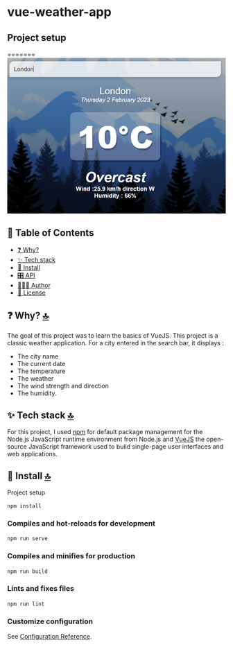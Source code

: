 # vue-weather-app

## Project setup
=======
![Demo](/src/assets/Demo.png)

## 📖 Table of Contents

- [❓ Why?](#-why-)
- [✨ Tech stack](#-tech-stack-)
- [💾 Install](#-install-)
- [🎛️ API](#️-api-)
- [👨🏼‍💻 Author](#-author-)
- [📄 License](#-license-)

## ❓ Why? [🔝](#-table-of-contents)
The goal of this project was to learn the basics of VueJS. This project is a classic weather application. For a city entered in the search bar, it displays :
- The city name
- The current date
- The temperature
- The weather
- The wind strength and direction
- The humidity.

## ✨ Tech stack [🔝](#-table-of-contents)
For this project, I used [npm](https://www.npmjs.com/) for default package management for the Node.js JavaScript runtime environment from Node.js and [VueJS](https://vuejs.org/) the open-source JavaScript framework used to build single-page user interfaces and web applications.


## 💾 Install [🔝](#-table-of-contents)

Project setup
```
npm install
```

### Compiles and hot-reloads for development
```
npm run serve
```

### Compiles and minifies for production
```
npm run build
```

### Lints and fixes files
```
npm run lint
```

### Customize configuration
See [Configuration Reference](https://cli.vuejs.org/config/).